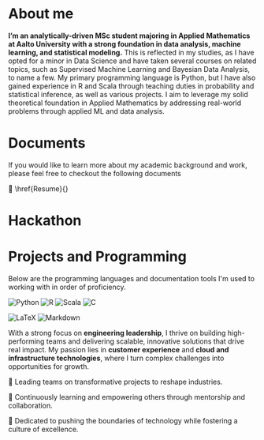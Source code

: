 # About me
**I’m an analytically-driven MSc student majoring in Applied Mathematics at Aalto University with a strong foundation in data analysis, machine learning, and statistical modeling.** This is reflected in my studies, as I have opted for a minor in Data Science and have taken several courses on related topics, such as Supervised Machine Learning and Bayesian Data Analysis, to name a few. My primary programming language is Python, but I have also gained experience in R and Scala through teaching duties in probability and statistical inference, as well as various projects. I aim to leverage my solid theoretical foundation in Applied Mathematics by addressing real-world problems through applied ML and data analysis.

# Documents

If you would like to learn more about my academic background and work, please feel free to checkout the following documents

:page_facing_up: \href{Resume}{}

# Hackathon


# Projects and Programming



Below are the programming languages and documentation tools I'm used to working with in order of proficiency.

![Python](https://img.shields.io/badge/python-3670A0?style=for-the-badge&logo=python&logoColor=ffdd54)
![R](https://img.shields.io/badge/r-%23276DC3.svg?style=for-the-badge&logo=r&logoColor=white)
![Scala](https://img.shields.io/badge/scala-%23DC322F.svg?style=for-the-badge&logo=scala&logoColor=white)
![C](https://img.shields.io/badge/c-%2300599C.svg?style=for-the-badge&logo=c&logoColor=white)

![LaTeX](https://img.shields.io/badge/latex-%23008080.svg?style=for-the-badge&logo=latex&logoColor=white)
![Markdown](https://img.shields.io/badge/markdown-%23000000.svg?style=for-the-badge&logo=markdown&logoColor=white)





With a strong focus on **engineering leadership**, I thrive on building high-performing teams and delivering scalable, innovative solutions that drive real impact. My passion lies in **customer experience** and **cloud and infrastructure technologies**, where I turn complex challenges into opportunities for growth.

🔭 Leading teams on transformative projects to reshape industries.

🌱 Continuously learning and empowering others through mentorship and collaboration.

🚀 Dedicated to pushing the boundaries of technology while fostering a culture of excellence.
